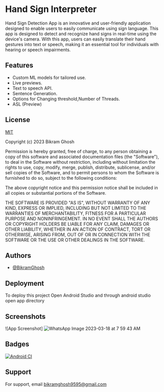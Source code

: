 # Hand Sign Interpreter


Hand Sign Detection App is an innovative and user-friendly application designed to enable users to easily communicate using sign language. This app is designed to detect and recognize hand signs in real-time using the device's camera. With this app, users can easily translate their hand gestures into text or speech, making it an essential tool for individuals with hearing or speech impairments.

## Features

- Custom ML models for tailored use.
- Live previews.
- Text to speech API.
- Sentence Generation.
- Options for Changing threshold,Number of Threads.
- ASL (Preview)


## License

[MIT](https://choosealicense.com/licenses/mit/)

Copyright (c) 2023 Bikram Ghosh

Permission is hereby granted, free of charge, to any person obtaining a copy
of this software and associated documentation files (the "Software"), to deal
in the Software without restriction, including without limitation the rights
to use, copy, modify, merge, publish, distribute, sublicense, and/or sell
copies of the Software, and to permit persons to whom the Software is
furnished to do so, subject to the following conditions:

The above copyright notice and this permission notice shall be included in all
copies or substantial portions of the Software.

THE SOFTWARE IS PROVIDED "AS IS", WITHOUT WARRANTY OF ANY KIND, EXPRESS OR
IMPLIED, INCLUDING BUT NOT LIMITED TO THE WARRANTIES OF MERCHANTABILITY,
FITNESS FOR A PARTICULAR PURPOSE AND NONINFRINGEMENT. IN NO EVENT SHALL THE
AUTHORS OR COPYRIGHT HOLDERS BE LIABLE FOR ANY CLAIM, DAMAGES OR OTHER
LIABILITY, WHETHER IN AN ACTION OF CONTRACT, TORT OR OTHERWISE, ARISING FROM,
OUT OF OR IN CONNECTION WITH THE SOFTWARE OR THE USE OR OTHER DEALINGS IN THE
SOFTWARE.

## Authors

- [@BikramGhosh](https://github.com/Bmg09/)

## Deployment

To deploy this project Open Android Studio and through android studio open app directory 


## Screenshots

![App Screenshot]
![WhatsApp Image 2023-03-18 at 7 59 43 AM](https://user-images.githubusercontent.com/94036648/226078446-75f49595-44ef-46a2-ad75-4f699383330b.jpeg)


## Badges

[![Android CI](https://github.com/Bmg09/sign-language-interpreter/actions/workflows/android.yml/badge.svg?branch=main)](https://github.com/Bmg09/sign-language-interpreter/actions/workflows/android.yml)

## Support

For support, email bikramghosh9595@gmail.com

